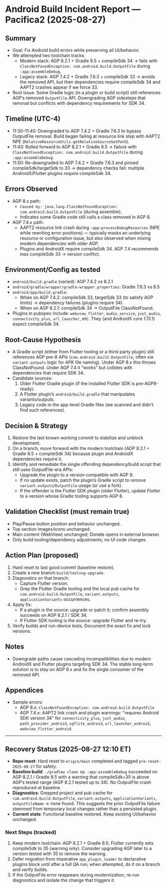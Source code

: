 # Android Build Incident Report — Pacifica2 (2025-08-27)

## Summary
- Goal: Fix Android build errors while preserving all UI/behavior.
- We attempted two toolchain tracks:
  - Modern stack: AGP 8.2.1 + Gradle 8.5 + compileSdk 34 → fails with `ClassNotFoundException: com.android.build.OutputFile` during `:app:assembleDebug`.
  - Legacy stack: AGP 7.4.2 + Gradle 7.6.3 + compileSdk 33 → avoids the removed API, but then dependencies require compileSdk 34 and AAPT2 crashes appear if we force 33.
- Root issue: Some Gradle logic (in a plugin or build script) still references AGP’s removed `OutputFile` API. Downgrading AGP sidesteps that removal but conflicts with dependency requirements for SDK 34.

## Timeline (UTC-4)
- 11:30–11:40: Downgraded to AGP 7.4.2 + Gradle 7.6.3 to bypass OutputFile removal. Build began failing at resource link step with AAPT2 NPE (`RelativeResourceUtils.getRelativeSourceSetPath`).
- 11:43: Rolled forward to AGP 8.2.1 + Gradle 8.5 → failure with `ClassNotFoundException: com.android.build.OutputFile` during `:app:assembleDebug`.
- 11:50: Re-downgraded to AGP 7.4.2 + Gradle 7.6.3 and pinned compileSdk/targetSdk to 33 → dependency checks fail: multiple AndroidX/Flutter plugins require compileSdk 34.

## Errors Observed
- AGP 8.x path:
  - `Caused by: java.lang.ClassNotFoundException: com.android.build.OutputFile` (during assemble).
  - Indicates some Gradle code still calls a class removed in AGP 8.
- AGP 7.4.x path:
  - AAPT2 resource link crash during `:app:processDebugResources` (NPE while rewriting error positions) — typically masks an underlying resource or configuration issue, but also observed when mixing modern dependencies with older AGP.
  - Plugins and AndroidX require compileSdk 34. AGP 7.4 recommends max compileSdk 33 → version conflict.

## Environment/Config as tested
- `android/build.gradle` (varied): AGP 7.4.2 vs 8.2.1
- `android/gradle/wrapper/gradle-wrapper.properties`: Gradle 7.6.3 vs 8.5
- `android/app/build.gradle`:
  - When on AGP 7.4.2: compileSdk 33, targetSdk 33 (to satisfy AGP limits) → dependency failures (plugins require 34).
  - When on AGP 8.2.1: compileSdk 34 → OutputFile ClassNotFound.
- Plugins in pubspec include: `webview_flutter`, `audio_service`, `just_audio`, `connectivity_plus`, `url_launcher`, etc. They (and AndroidX core 1.13.1) expect compileSdk 34.

## Root-Cause Hypothesis
- A Gradle script (either from Flutter tooling or a third-party plugin) still references AGP pre-8 APIs (`com.android.build.OutputFile`, often via `variant.outputs` logic for APK file naming). Under AGP 8.x this throws ClassNotFound. Under AGP 7.4 it “works” but collides with dependencies that require SDK 34.
- Candidate sources:
  1) Older Flutter Gradle plugin (if the installed Flutter SDK is pre-AGP8-ready).
  2) A Flutter plugin’s `android/build.gradle` that manipulates variants/outputs.
  3) Legacy code in the app-level Gradle files (we scanned and didn’t find such references).

## Decision & Strategy
1) Restore the last known working commit to stabilize and unblock development.
2) On a branch, move forward with the modern toolchain (AGP 8.2.1 + Gradle 8.5 + compileSdk 34) because plugin and AndroidX dependencies require it.
3) Identify and remediate the single offending dependency/build script that still uses OutputFile-era APIs:
   - Upgrade the plugin to a version compatible with AGP 8.
   - If no update exists, patch the plugin’s Gradle script to remove `variant.outputs`/`OutputFile` usage (or use a fork).
   - If the offender is the Flutter SDK plugin (older Flutter), update Flutter to a version whose Gradle tooling supports AGP 8.

## Validation Checklist (must remain true)
- Play/Pause button position and behavior unchanged.
- Top section images/icons unchanged.
- Main content (WebView) unchanged; Donate opens in external browser.
- Only build tooling/dependency adjustments; no UI code changes.

## Action Plan (proposed)
1) Hard reset to last good commit (baseline restore).
2) Create a new branch `build/tooling-upgrade`.
3) Diagnostics on that branch:
   - Capture Flutter version.
   - Grep the Flutter Gradle tooling and the local pub cache for `com.android.build.OutputFile`, `variant.outputs`, `applicationVariants` occurrences.
4) Apply fix:
   - If a plugin is the source: upgrade or patch it; confirm assembly succeeds on AGP 8.2.1 / SDK 34.
   - If Flutter SDK tooling is the source: upgrade Flutter and re-try.
5) Verify builds and run-device tests. Document the exact fix and lock versions.

## Notes
- Downgrade paths cause cascading incompatibilities due to modern AndroidX and Flutter plugins targeting SDK 34. The stable long-term solution is to stay on AGP 8.x and fix the single consumer of the removed API.

## Appendices
- Sample errors:
  - AGP 8.x: `ClassNotFoundException: com.android.build.OutputFile`
  - AGP 7.4.x: AAPT2 link crash and plugin warnings: "requires Android SDK version 34" for `connectivity_plus`, `just_audio`, `path_provider_android`, `sqflite_android`, `url_launcher_android`, `webview_flutter_android`.

---

## Recovery Status (2025-08-27 12:10 ET)

* __Repo reset__: Hard reset to `origin/main` completed and tagged `pre-reset-2025-08-27` for safety.
* __Baseline build__: `./gradlew clean && :app:assembleDebug` succeeded on AGP 8.2.1 / Gradle 8.5 with a warning that compileSdk=35 is above AGP’s tested range (AGP 8.2.1 tested up to 34). No OutputFile crash reproduced at baseline.
* __Diagnostics__: Grepped project and pub cache for `com.android.build.OutputFile`, `variant.outputs`, `applicationVariants`, `outputFileName` → none found. This suggests the prior OutputFile failure stemmed from temporary local changes rather than a persisted plugin.
* __Current state__: Functional baseline restored. Keep existing UI/behavior unchanged.

### Next Steps (tracked)
1. Keep modern toolchain: AGP 8.2.1 + Gradle 8.5; Flutter currently sets compileSdk to 35 (warning only). Consider upgrading AGP later to a version tested with 35 to remove the warning.
2. Defer migration from imperative `app_plugin_loader` to declarative plugins block until after a full QA run; when attempted, do it on a branch and verify builds.
3. If the OutputFile error reappears during modernization, re-run diagnostics and isolate the change that triggers it.

